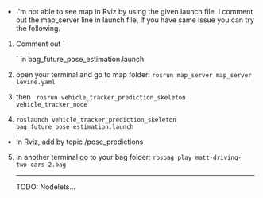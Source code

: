 - I'm not able to see  map in Rviz by using the given launch file. I comment out the map_server line in launch file, if you have same issue you can try the following. 

1. Comment out `<!-- Run map server -->
     <!--arg name="map_file" default="$(find vehicle_tracker_prediction_skeleton)/maps/levine.yaml"/-->
     <!--node name="map_server" pkg="map_server" type="map_server" args="$(arg map_file)" /-->` in bag_future_pose_estimation.launch

2. open your terminal and go to map folder: `rosrun map_server map_server levine.yaml` 

3. then ` rosrun vehicle_tracker_prediction_skeleton vehicle_tracker_node`

4.  `roslaunch vehicle_tracker_prediction_skeleton bag_future_pose_estimation.launch `

   - In Rviz, add by topic /pose_predictions 

     

5. In another terminal go to your bag folder: `rosbag play matt-driving-two-cars-2.bag  `

     ---

     TODO: Nodelets...
